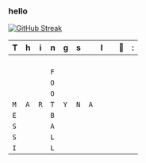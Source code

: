 ### hello

[![GitHub Streak](https://github-readme-streak-stats.herokuapp.com?user=Kan0nek&theme=iceberg&date_format=j%20M%5B%20Y%5D&card_width=450)](https://git.io/streak-stats)

|T|h|i|n|g|s||I||🤍|:|
| - | - | - | - | - | - | - | - | - | - | - |
| | | | | | | | | | | |
| | | | | | | | | | | |
| | | | | | | | | | | |
| | | | | | | | | | | |
| | | |`F` | | | | | | | |
| | | |`O` | | | | | | | |
| | | |`O` | | | | | | | |
|`M`|`A`|`R`|`T`|`Y`|`N`|`A`| | | | |
|`E`| | |`B`| | | | | | | |
|`S`| | |`A`| | | | | | | |
|`S`| | |`L`| | | | | | | |
|`I`| | |`L` | | | | | | | |


